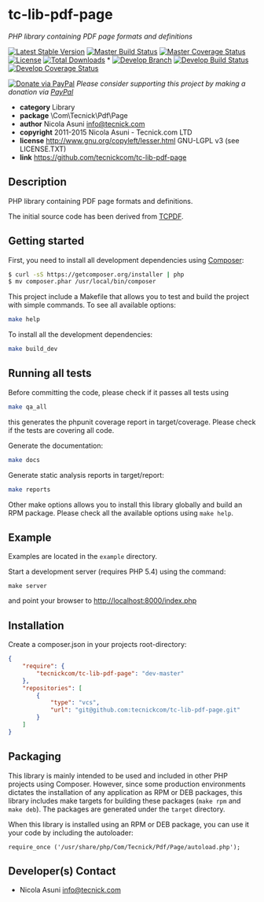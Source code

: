 # tc-lib-pdf-page
*PHP library containing PDF page formats and definitions*

[![Latest Stable Version](https://poser.pugx.org/tecnickcom/tc-lib-pdf-page/version)](https://packagist.org/packages/tecnickcom/tc-lib-pdf-page)
[![Master Build Status](https://secure.travis-ci.org/tecnickcom/tc-lib-pdf-page.png?branch=master)](https://travis-ci.org/tecnickcom/tc-lib-pdf-page?branch=master)
[![Master Coverage Status](https://coveralls.io/repos/tecnickcom/tc-lib-pdf-page/badge.svg?branch=master&service=github)](https://coveralls.io/github/tecnickcom/tc-lib-pdf-page?branch=master)
[![License](https://poser.pugx.org/tecnickcom/tc-lib-pdf-page/license)](https://packagist.org/packages/tecnickcom/tc-lib-pdf-page)
[![Total Downloads](https://poser.pugx.org/tecnickcom/tc-lib-pdf-page/downloads)](https://packagist.org/packages/tecnickcom/tc-lib-pdf-page)
*
[![Develop Branch](https://img.shields.io/badge/-develop:-gray.svg)](https://github.com/tecnickcom/tc-lib-pdf-page/tree/develop)
[![Develop Build Status](https://secure.travis-ci.org/tecnickcom/tc-lib-pdf-page.png?branch=develop)](https://travis-ci.org/tecnickcom/tc-lib-pdf-page?branch=develop)
[![Develop Coverage Status](https://coveralls.io/repos/tecnickcom/tc-lib-pdf-page/badge.svg?branch=develop&service=github)](https://coveralls.io/github/tecnickcom/tc-lib-pdf-page?branch=develop)

[![Donate via PayPal](https://img.shields.io/badge/donate-paypal-87ceeb.svg)](https://www.paypal.com/cgi-bin/webscr?cmd=_donations&currency_code=GBP&business=paypal@tecnick.com&item_name=donation%20for%20tc-lib-pdf-page%20project)
*Please consider supporting this project by making a donation via [PayPal](https://www.paypal.com/cgi-bin/webscr?cmd=_donations&currency_code=GBP&business=paypal@tecnick.com&item_name=donation%20for%20tc-lib-pdf-page%20project)*

* **category**    Library
* **package**     \Com\Tecnick\Pdf\Page
* **author**      Nicola Asuni <info@tecnick.com>
* **copyright**   2011-2015 Nicola Asuni - Tecnick.com LTD
* **license**     http://www.gnu.org/copyleft/lesser.html GNU-LGPL v3 (see LICENSE.TXT)
* **link**        https://github.com/tecnickcom/tc-lib-pdf-page

## Description

PHP library containing PDF page formats and definitions.

The initial source code has been derived from [TCPDF](<http://www.tcpdf.org>).


## Getting started

First, you need to install all development dependencies using [Composer](https://getcomposer.org/):

```bash
$ curl -sS https://getcomposer.org/installer | php
$ mv composer.phar /usr/local/bin/composer
```

This project include a Makefile that allows you to test and build the project with simple commands.
To see all available options:

```bash
make help
```

To install all the development dependencies:

```bash
make build_dev
```

## Running all tests

Before committing the code, please check if it passes all tests using

```bash
make qa_all
```
this generates the phpunit coverage report in target/coverage.
Please check if the tests are covering all code.

Generate the documentation:

```bash
make docs
```

Generate static analysis reports in target/report:

```bash
make reports
```

Other make options allows you to install this library globally and build an RPM package.
Please check all the available options using `make help`.


## Example

Examples are located in the `example` directory.

Start a development server (requires PHP 5.4) using the command:

```
make server
```

and point your browser to <http://localhost:8000/index.php>


## Installation

Create a composer.json in your projects root-directory:

```json
{
    "require": {
        "tecnickcom/tc-lib-pdf-page": "dev-master"
    },
    "repositories": [
        {
            "type": "vcs",
            "url": "git@github.com:tecnickcom/tc-lib-pdf-page.git"
        }
    ]
}
```


## Packaging

This library is mainly intended to be used and included in other PHP projects using Composer.
However, since some production environments dictates the installation of any application as RPM or DEB packages,
this library includes make targets for building these packages (`make rpm` and `make deb`).
The packages are generated under the `target` directory.

When this library is installed using an RPM or DEB package, you can use it your code by including the autoloader:
```
require_once ('/usr/share/php/Com/Tecnick/Pdf/Page/autoload.php');
```


## Developer(s) Contact

* Nicola Asuni <info@tecnick.com>

